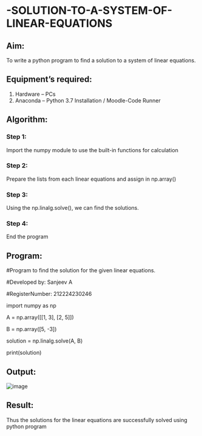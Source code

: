 # -SOLUTION-TO-A-SYSTEM-OF-LINEAR-EQUATIONS
## Aim:
To write a python program to find a solution to a system of linear equations.
## Equipment’s required:
1. 	Hardware – PCs
2. 	Anaconda – Python 3.7 Installation / Moodle-Code Runner
## Algorithm:
### Step 1: 
Import the numpy module to use the built-in functions for calculation
### Step 2: 
Prepare the lists from each linear equations and assign in np.array()
### Step 3: 
Using the np.linalg.solve(), we can find the solutions.
### Step 4: 
End the program
## Program:

#Program to find the solution for the given linear equations.

#Developed by: Sanjeev A

#RegisterNumber: 212224230246

import numpy as np

A = np.array([[1, 3], [2, 5]])

B = np.array([5, -3])

solution = np.linalg.solve(A, B)

print(solution)


## Output:
![image](https://github.com/user-attachments/assets/b7231e9b-e4e2-4268-949c-79ad5c5e868c)

## Result: 
Thus the solutions for the linear equations are successfully solved using python program

